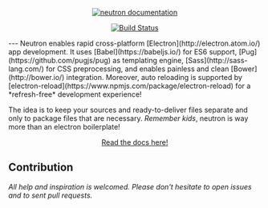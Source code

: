 <p align="center">
  <a href="http://quaintous.com/neutron/">
    <img alt="neutron documentation" src="https://cloud.githubusercontent.com/assets/1678441/9429889/ccd2253a-49df-11e5-894e-81d52a36eb4b.png">
  </a>
</p>

<p align="center">
  <a href="https://travis-ci.org/yan-foto/neutron"><img alt="Build Status" src="https://travis-ci.org/yan-foto/neutron.svg?branch=master"></a>
</p>
---
Neutron enables rapid cross-platform [Electron](http://electron.atom.io/) app development. It uses [Babel](https://babeljs.io/) for ES6 support, [Pug](https://github.com/pugjs/pug) as templating engine, [Sass](http://sass-lang.com/) for CSS preprocessing, and enables painless and clean [Bower](http://bower.io/) integration. Moreover, auto reloading is supported by [electron-reload](https://www.npmjs.com/package/electron-reload) for a *refresh-free* development experience!

 The idea is to keep your sources and ready-to-deliver files separate and only to package files that are necessary. *Remember kids*, neutron is way more than an electron boilerplate!

<div align="center">
 <a href="http://quaintous.com/neutron/">Read the docs here!</a>
 </div>

## Contribution
*All help and inspiration is welcomed. Please don't hesitate to open issues and to sent pull requests.*
